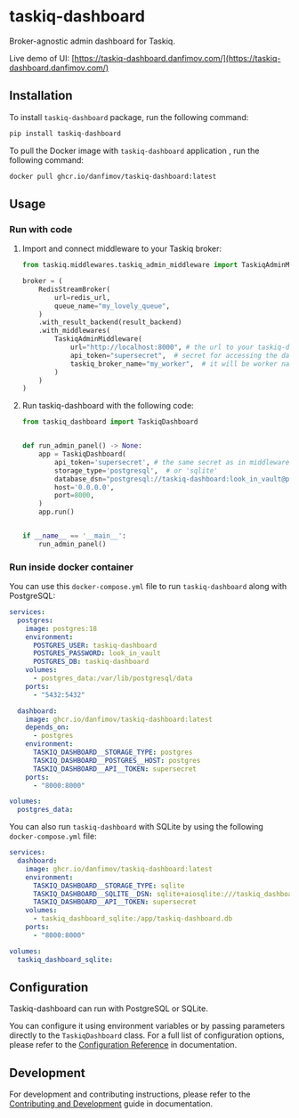 # taskiq-dashboard

Broker-agnostic admin dashboard for Taskiq.

Live demo of UI: [https://taskiq-dashboard.danfimov.com/](https://taskiq-dashboard.danfimov.com/)

## Installation

To install `taskiq-dashboard` package, run the following command:

```bash
pip install taskiq-dashboard
```

To pull the Docker image with `taskiq-dashboard` application , run the following command:

```bash
docker pull ghcr.io/danfimov/taskiq-dashboard:latest
```

## Usage

### Run with code

1. Import and connect middleware to your Taskiq broker:

    ```python
    from taskiq.middlewares.taskiq_admin_middleware import TaskiqAdminMiddleware

    broker = (
        RedisStreamBroker(
            url=redis_url,
            queue_name="my_lovely_queue",
        )
        .with_result_backend(result_backend)
        .with_middlewares(
            TaskiqAdminMiddleware(
                url="http://localhost:8000", # the url to your taskiq-dashboard instance
                api_token="supersecret",  # secret for accessing the dashboard API
                taskiq_broker_name="my_worker",  # it will be worker name in the dashboard
            )
        )
    )
    ```

2. Run taskiq-dashboard with the following code:

    ```python
    from taskiq_dashboard import TaskiqDashboard


    def run_admin_panel() -> None:
        app = TaskiqDashboard(
            api_token='supersecret', # the same secret as in middleware
            storage_type='postgresql',  # or 'sqlite'
            database_dsn="postgresql://taskiq-dashboard:look_in_vault@postgres:5432/taskiq-dashboard",
            host='0.0.0.0',
            port=8000,
        )
        app.run()


    if __name__ == '__main__':
        run_admin_panel()
    ```

### Run inside docker container

You can use this `docker-compose.yml` file to run `taskiq-dashboard` along with PostgreSQL:

```yaml
services:
  postgres:
    image: postgres:18
    environment:
      POSTGRES_USER: taskiq-dashboard
      POSTGRES_PASSWORD: look_in_vault
      POSTGRES_DB: taskiq-dashboard
    volumes:
      - postgres_data:/var/lib/postgresql/data
    ports:
      - "5432:5432"

  dashboard:
    image: ghcr.io/danfimov/taskiq-dashboard:latest
    depends_on:
      - postgres
    environment:
      TASKIQ_DASHBOARD__STORAGE_TYPE: postgres
      TASKIQ_DASHBOARD__POSTGRES__HOST: postgres
      TASKIQ_DASHBOARD__API__TOKEN: supersecret
    ports:
      - "8000:8000"

volumes:
  postgres_data:
```

You can also run `taskiq-dashboard` with SQLite by using the following `docker-compose.yml` file:

```yaml
services:
  dashboard:
    image: ghcr.io/danfimov/taskiq-dashboard:latest
    environment:
      TASKIQ_DASHBOARD__STORAGE_TYPE: sqlite
      TASKIQ_DASHBOARD__SQLITE__DSN: sqlite+aiosqlite:///taskiq_dashboard.db
      TASKIQ_DASHBOARD__API__TOKEN: supersecret
    volumes:
      - taskiq_dashboard_sqlite:/app/taskiq-dashboard.db
    ports:
      - "8000:8000"

volumes:
  taskiq_dashboard_sqlite:
```

## Configuration

Taskiq-dashboard can run with PostgreSQL or SQLite.

You can configure it using environment variables or by passing parameters directly to the `TaskiqDashboard` class. For a full list of configuration options, please refer to the [Configuration Reference](./docs/index.md) in documentation.

## Development

For development and contributing instructions, please refer to the [Contributing and Development](./docs/contributing.md) guide in documentation.
